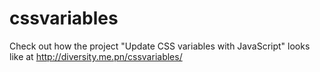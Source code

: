 # cssvariables
Check out how the project "Update CSS variables with JavaScript" looks like at http://diversity.me.pn/cssvariables/
